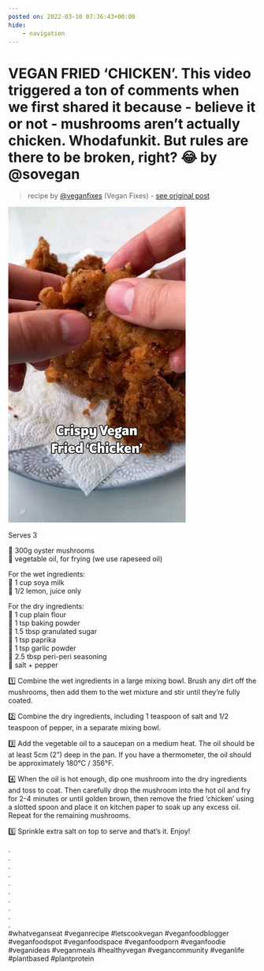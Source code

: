 ```yaml
---
posted on: 2022-03-10 07:36:43+00:00
hide:
    - navigation
---
```


# VEGAN FRIED ‘CHICKEN’. This video triggered a ton of comments when we first shared it because - believe it or not - mushrooms aren’t actually chicken. Whodafunkit. But rules are there to be broken, right? 😂 by @sovegan 

> recipe by [@veganfixes](https://www.instagram.com/veganfixes/) 
(Vegan Fixes) - [see original post](https://instagram.com/p/Ca6kbjOJhha)

![](../img/veganfixes_10-03-2022_0703.png)

  
Serves 3  
  
🌿 300g oyster mushrooms  
🌿 vegetable oil, for frying (we use rapeseed oil)  
  
For the wet ingredients:  
🌿 1 cup soya milk  
🌿 1/2 lemon, juice only  
  
For the dry ingredients:  
🌿 1 cup plain flour  
🌿 1 tsp baking powder  
🌿 1.5 tbsp granulated sugar  
🌿 1 tsp paprika  
🌿 1 tsp garlic powder  
🌿 2.5 tbsp peri-peri seasoning  
🌿 salt + pepper  
  
1️⃣ Combine the wet ingredients in a large mixing bowl. Brush any dirt off the mushrooms, then add them to the wet mixture and stir until they’re fully coated.  
  
2️⃣ Combine the dry ingredients, including 1 teaspoon of salt and 1/2 teaspoon of pepper, in a separate mixing bowl.  
  
3️⃣ Add the vegetable oil to a saucepan on a medium heat. The oil should be at least 5cm (2”) deep in the pan. If you have a thermometer, the oil should be approximately 180°C / 356°F.  
  
4️⃣ When the oil is hot enough, dip one mushroom into the dry ingredients and toss to coat. Then carefully drop the mushroom into the hot oil and fry for 2-4 minutes or until golden brown, then remove the fried ‘chicken’ using a slotted spoon and place it on kitchen paper to soak up any excess oil. Repeat for the remaining mushrooms.  
  
5️⃣ Sprinkle extra salt on top to serve and that’s it. Enjoy!  
  
.  
.  
.  
.  
.  
.  
.  
.  
.  
.  
\#whatveganseat \#veganrecipe \#letscookvegan \#veganfoodblogger \#veganfoodspot \#veganfoodspace \#veganfoodporn \#veganfoodie \#veganideas \#veganmeals \#healthyvegan \#vegancommunity \#veganlife \#plantbased \#plantprotein   